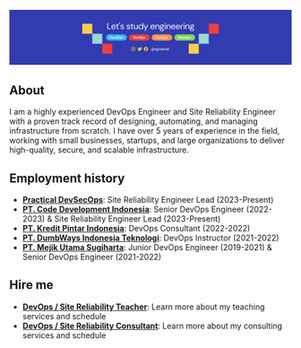 ![Picture](github.png)

## About

I am a highly experienced DevOps Engineer and Site Reliability Engineer with a proven track record of designing, automating, and managing infrastructure from scratch. I have over 5 years of experience in the field, working with small businesses, startups, and large organizations to deliver high-quality, secure, and scalable infrastructure.

## Employment history
- [**Practical DevSecOps**](https://practical-devsecops.com): Site Reliability Engineer Lead (2023-Present)
- [**PT. Code Development Indonesia**](https://code.id): Senior DevOps Engineer (2022-2023) & Site Reliability Engineer Lead (2023-Present)
- [**PT. Kredit Pintar Indonesia**](https://kreditpintar.com): DevOps Consultant (2022-2022)
- [**PT. DumbWays Indonesia Teknologi**](https://dumbways.id): DevOps Instructor (2021-2022)
- [**PT. Mejik Utama Sugiharta**](https://mejik.id): Junior DevOps Engineer (2019-2021) & Senior DevOps Engineer (2021-2022)

## Hire me
- [**DevOps / Site Reliability Teacher**](TEACH.md): Learn more about my teaching services and schedule
- [**DevOps / Site Reliability Consultant**](CONSULTANT.md): Learn more about my consulting services and schedule
